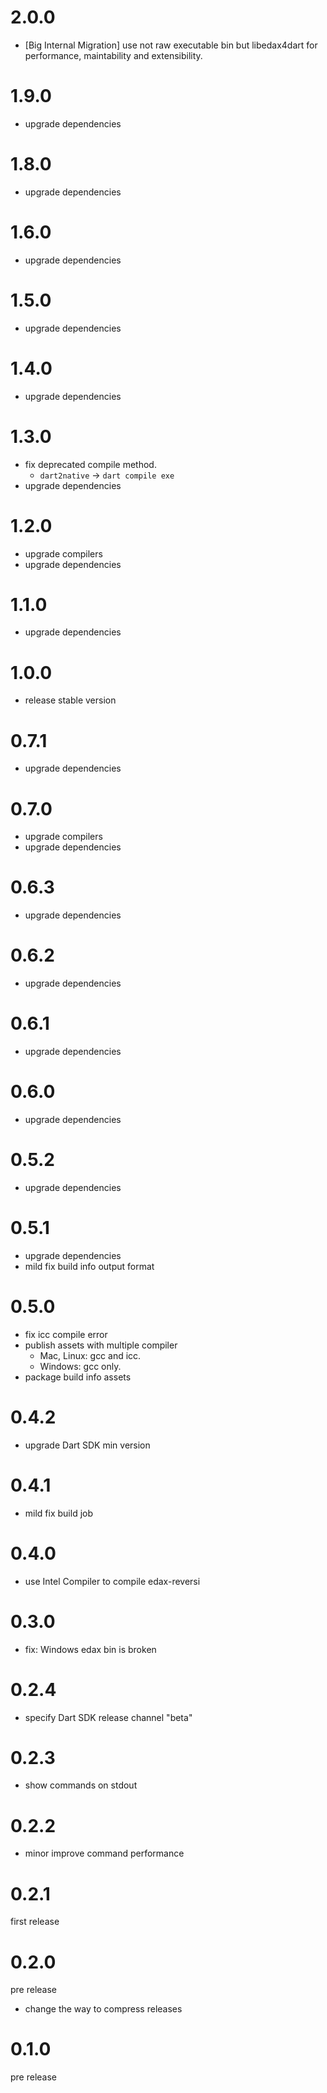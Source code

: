 # 2.0.0

- [Big Internal Migration] use not raw executable bin but libedax4dart for performance, maintability and extensibility.

# 1.9.0

- upgrade dependencies

# 1.8.0

- upgrade dependencies

# 1.6.0

- upgrade dependencies

# 1.5.0

- upgrade dependencies

# 1.4.0

- upgrade dependencies

# 1.3.0

- fix deprecated compile method.
  - `dart2native` -> `dart compile exe`
- upgrade dependencies

# 1.2.0

- upgrade compilers
- upgrade dependencies

# 1.1.0

- upgrade dependencies

# 1.0.0

- release stable version

# 0.7.1

- upgrade dependencies

# 0.7.0

- upgrade compilers
- upgrade dependencies

# 0.6.3

- upgrade dependencies

# 0.6.2

- upgrade dependencies

# 0.6.1

- upgrade dependencies

# 0.6.0

- upgrade dependencies

# 0.5.2

- upgrade dependencies

# 0.5.1

- upgrade dependencies
- mild fix build info output format

# 0.5.0

- fix icc compile error
- publish assets with multiple compiler
  - Mac, Linux: gcc and icc.
  - Windows: gcc only.
- package build info assets

# 0.4.2

- upgrade Dart SDK min version

# 0.4.1

- mild fix build job

# 0.4.0

- use Intel Compiler to compile edax-reversi

# 0.3.0

- fix: Windows edax bin is broken

# 0.2.4

- specify Dart SDK release channel "beta"

# 0.2.3

- show commands on stdout

# 0.2.2

- minor improve command performance

# 0.2.1

first release

# 0.2.0

pre release

- change the way to compress releases

# 0.1.0

pre release
